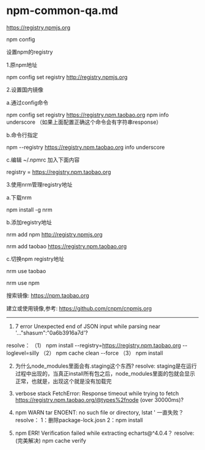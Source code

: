 # npm-common-qa.md

https://registry.npmjs.org

npm config

 设置npm的registry

1.原npm地址

npm config set registry http://registry.npmjs.org 

2.设置国内镜像

a.通过config命令

npm config set registry https://registry.npm.taobao.org 
npm info underscore （如果上面配置正确这个命令会有字符串response）

b.命令行指定

npm --registry https://registry.npm.taobao.org info underscore 

c.编辑 ~/.npmrc 加入下面内容

registry = https://registry.npm.taobao.org

3.使用nrm管理registry地址

a.下载nrm

npm install -g nrm

b.添加registry地址

nrm add npm http://registry.npmjs.org

nrm add taobao https://registry.npm.taobao.org

c.切换npm registry地址

nrm use taobao

nrm use npm

搜索镜像: https://npm.taobao.org

建立或使用镜像,参考: https://github.com/cnpm/cnpmjs.org

**********************************************************************************************************


1. 7 error Unexpected end of JSON input while parsing near '..."shasum":"0a6b3916a7d'?
 
 resolve：
（1） npm install --registry=https://registry.npm.taobao.org --loglevel=silly
（2） npm cache clean --force
（3） npm install

2. 为什么node_modules里面会有.staging这个东西?
 resolve:
 staging是在运行过程中出现的，当真正install所有包之后，node_modules里面的包就会显示正常，也就是，出现这个就是没有加载完

3. verbose stack FetchError: Response timeout while trying to fetch https://registry.npm.taobao.org/@types%2fnode (over 30000ms)?

4. npm WARN tar ENOENT: no such file or directory, lstat ' 一直失败？
resolve：
1：删除package-lock.josn
2：npm install

5. npm ERR! Verification failed while extracting echarts@^4.0.4？
resolve:(完美解决)
npm cache verify 
